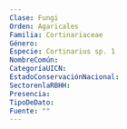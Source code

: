 ```yaml
---
Clase: Fungi
Orden: Agaricales
Familia: Cortinariaceae
Género: 
Especie: Cortinarius sp. 1
NombreComún: 
CategoríaUICN: 
EstadoConservaciónNacional: 
SectorenlaRBHH: 
Presencia: 
TipoDeDato: 
Fuente: ""
---
```

